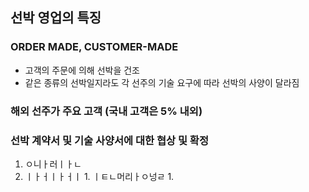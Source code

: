 ## 선박 영업의 특징

### ORDER MADE, CUSTOMER-MADE 
- 고객의 주문에 의해 선박을 건조
- 같은 종류의 선박일지라도 각 선주의 기술 요구에 따라 선박의 사양이 달라짐

### 해외 선주가 주요 고객 (국내 고객은 5% 내외)

### 선박 계약서 및 기술 사양서에 대한 협상 및 확정

1. ㅇ니ㅏ러ㅣㅏㄴ  
  1. ㅣㅏㅓㅣㅏㅓㅣ
    1. ㅣㅌㄴ머리ㅏㅇ넝ㄹ
      1. 
     

